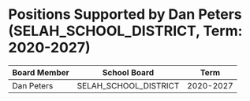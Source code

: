 # Positions Supported by Dan Peters (SELAH_SCHOOL_DISTRICT, Term: 2020-2027)

| Board Member | School Board | Term |
|--------------|--------------|------|
| Dan Peters | SELAH_SCHOOL_DISTRICT | 2020-2027 |

